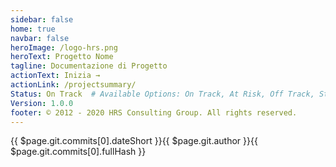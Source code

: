 ```yaml
---
sidebar: false
home: true
navbar: false
heroImage: /logo-hrs.png
heroText: Progetto Nome
tagline: Documentazione di Progetto
actionText: Inizia →
actionLink: /projectsummary/
Status: On Track  # Available Options: On Track, At Risk, Off Track, Stopped
Version: 1.0.0
footer: © 2012 - 2020 HRS Consulting Group. All rights reserved.
---
```




<ProjectStatus></ProjectStatus>


<div class="d-flex my-4">
<span class="branch-name mx-auto text-gray-light">{{ $page.git.commits[0].dateShort }}<span>{{ $page.git.author }}</span><span>{{ $page.git.commits[0].fullHash }}</span></span>
</div>

